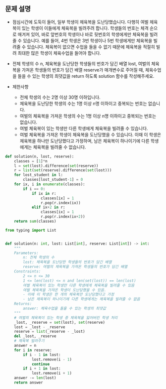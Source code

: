 ## 문제 설명
- 점심시간에 도둑이 들어, 일부 학생이 체육복을 도난당했습니다. 다행히 여벌 체육복이 있는 학생이 이들에게 체육복을 빌려주려 합니다. 학생들의 번호는 체격 순으로 매겨져 있어, 바로 앞번호의 학생이나 바로 뒷번호의 학생에게만 체육복을 빌려줄 수 있습니다. 예를 들어, 4번 학생은 3번 학생이나 5번 학생에게만 체육복을 빌려줄 수 있습니다. 체육복이 없으면 수업을 들을 수 없기 때문에 체육복을 적절히 빌려 최대한 많은 학생이 체육수업을 들어야 합니다.

- 전체 학생의 수 n, 체육복을 도난당한 학생들의 번호가 담긴 배열 lost, 여벌의 체육복을 가져온 학생들의 번호가 담긴 배열 reserve가 매개변수로 주어질 때, 체육수업을 들을 수 있는 학생의 최댓값을 return 하도록 solution 함수를 작성해주세요.

- 제한사항
  - 전체 학생의 수는 2명 이상 30명 이하입니다.
  - 체육복을 도난당한 학생의 수는 1명 이상 n명 이하이고 중복되는 번호는 없습니다.
  - 여벌의 체육복을 가져온 학생의 수는 1명 이상 n명 이하이고 중복되는 번호는 없습니다.
  - 여벌 체육복이 있는 학생만 다른 학생에게 체육복을 빌려줄 수 있습니다.
  - 여벌 체육복을 가져온 학생이 체육복을 도난당했을 수 있습니다. 이때 이 학생은 체육복을 하나만 도난당했다고 가정하며, 남은 체육복이 하나이기에 다른 학생에게는 체육복을 빌려줄 수 없습니다.
  
```python
def solution(n, lost, reserve):
    classes = [1]*n
    l = set(lost).difference(set(reserve))
    r = list(set(reserve).difference(set(lost)))
    for lost_student in l:
        classes[lost_student-1] = 0
    for ix, i in enumerate(classes):
        if i == 0:
            if ix in r:
                classes[ix] = 1
                r.pop(r.index(ix))
            elif ix+2 in r:
                classes[ix] = 1
                r.pop(r.index(ix+2))
    return sum(classes)
```

```python
from typing import List


def solution(n: int, lost: List[int], reserve: List[int]) -> int:
    """
    Parameters:
        n: 전체 학생의 수
        lost: 체육복을 도난당한 학생들의 번호가 담긴 배열
        reserve: 여벌의 체육복을 가져온 학생들의 번호가 담긴 배열
    Constraints:
        2 <= n <= 30
        1 <= len(lost) <= n and len(set(lost)) == len(lost)
        여벌 체육복이 있는 학생만 다른 학생에게 체육복을 빌려줄 수 있음
        여벌 체육복을 가져온 학생이 도난당했을 수 있음.
        - 이때 이 학생은 한 개의 체육복만 도난당했다고 가정
        - 남은 체육복이 하나이기에 다른 학생에게는 체육복을 빌려줄 수 없음
    Returns:
        answer: 체육수업을 들울 수 있는 학생의 최댓값
    """
    # 여벌의 체육복이 있는 학생 중 체육복을 잃어버린 학생 처리
    _lost, _reserve = set(lost), set(reserve)
    lost = _lost - _reserve
    reserve = list(_reserve - _lost)
    del _lost, _reserve
    # 체육복 빌려주기
    answer = n
    for i in reserve:
        if i - 1 in lost:
            lost.remove(i - 1)
            continue
        if i + 1 in lost:
            lost.remove(i + 1)
    answer -= len(lost)
    return answer
```
